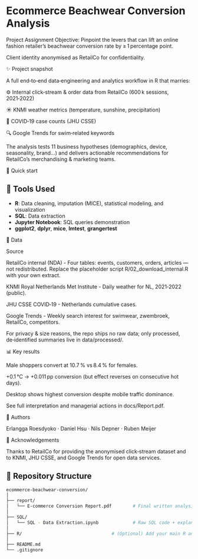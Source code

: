 # Ecommerce Beachwear Conversion Analysis

Project Assignment
Objective: Pinpoint the levers that can lift an online fashion retailer’s beachwear conversion rate by ≥ 1 percentage point.

Client identity anonymised as RetailCo for confidentiality.

✨ Project snapshot

A full end‑to‑end data‑engineering and analytics workflow in R that marries:

⚙️ Internal click‑stream & order data from RetailCo (600 k sessions, 2021‑2022)

☀️ KNMI weather metrics (temperature, sunshine, precipitation)

🦠 COVID‑19 case counts (JHU CSSE)

🔍 Google Trends for swim‑related keywords

The analysis tests 11 business hypotheses (demographics, device, seasonality, brand…) and delivers actionable recommendations for RetailCo’s merchandising & marketing teams.

🚀 Quick start

## 🧪 Tools Used

- **R**: Data cleaning, imputation (MICE), statistical modeling, and visualization
- **SQL**: Data extraction
- **Jupyter Notebook**: SQL queries demonstration
- **ggplot2**, **dplyr**, **mice**, **lmtest**, **grangertest**

📄 Data

Source

RetailCo internal (NDA) - Four tables: events, customers, orders, articles — not redistributed. Replace the placeholder script R/02_download_internal.R with your own extract.

KNMI Royal Netherlands Met Institute - Daily weather for NL, 2021‑2022 (public).

JHU CSSE COVID‑19 - Netherlands cumulative cases.

Google Trends - Weekly search interest for swimwear, zwembroek, RetailCo, competitors.

For privacy & size reasons, the repo ships no raw data; only processed, de‑identified summaries live in data/processed/.


📊 Key results

Male shoppers convert at 10.7 % vs 8.4 % for females.

+0.1 °C → +0.011 pp conversion (but effect reverses on consecutive hot days).

Desktop shows highest conversion despite mobile traffic dominance.

See full interpretation and managerial actions in docs/Report.pdf.

🤝 Authors

Erlangga Roesdyoko · Daniel Hsu · Nils Depner · Ruben Meijer 


🙌 Acknowledgements

Thanks to RetailCo for providing the anonymised click‑stream dataset and to KNMI, JHU CSSE, and Google Trends for open data services.

## 📁 Repository Structure

```bash
ecommerce-beachwear-conversion/
│
├── report/
│   └── E-commerce Conversion Report.pdf        # Final written analysis
│
├── SQL/
│   └── SQL - Data Extraction.ipynb             # Raw SQL code + explanation
│
├── R/                                  # (Optional) Add your main R analysis files here
│
├── README.md
└── .gitignore
